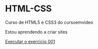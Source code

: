 # HTML-CSS
 Curso de HTML5 e CSS3 do cursoemvideo

 Estou aprendendo a criar sites

<a href= "https://pmbpablo.github.io/HTML-CSS/exercicios/ex001/index.html"> Executar o exercicio 001

